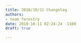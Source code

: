 ```yaml
---
title: 2018/10/11 Changelog
authors:
- team forestry
date: 2018-10-11 02:24:24 -1100
draft: true

---
```

